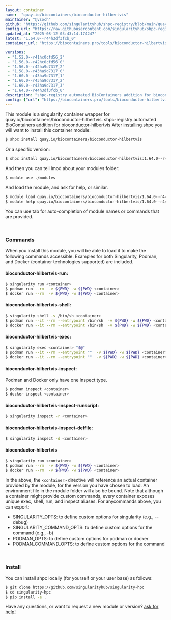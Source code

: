 ```yaml
---
layout: container
name:  "quay.io/biocontainers/bioconductor-hilbertvis"
maintainer: "@vsoch"
github: "https://github.com/singularityhub/shpc-registry/blob/main/quay.io/biocontainers/bioconductor-hilbertvis/container.yaml"
config_url: "https://raw.githubusercontent.com/singularityhub/shpc-registry/main/quay.io/biocontainers/bioconductor-hilbertvis/container.yaml"
updated_at: "2025-08-12 03:43:14.174247"
latest: "1.64.0--r44h3df3fcb_0"
container_url: "https://biocontainers.pro/tools/bioconductor-hilbertvis"

versions:
 - "1.52.0--r41hc0cfd56_2"
 - "1.56.0--r42hc0cfd56_0"
 - "1.56.0--r42ha9d7317_2"
 - "1.58.0--r43ha9d7317_0"
 - "1.60.0--r43ha9d7317_1"
 - "1.60.0--r43ha9d7317_2"
 - "1.60.0--r43ha9d7317_3"
 - "1.64.0--r44h3df3fcb_0"
description: "shpc-registry automated BioContainers addition for bioconductor-hilbertvis"
config: {"url": "https://biocontainers.pro/tools/bioconductor-hilbertvis", "maintainer": "@vsoch", "description": "shpc-registry automated BioContainers addition for bioconductor-hilbertvis", "latest": {"1.64.0--r44h3df3fcb_0": "sha256:c6edb089985a478d077b9ff3b092e3bcc1d7f4634cdea998876ef4ebb50fb85c"}, "tags": {"1.52.0--r41hc0cfd56_2": "sha256:19a62d20181ee7ac020ca946c2dacf60b179034ac48f95b5fe08c24f9d9942c8", "1.56.0--r42hc0cfd56_0": "sha256:5deea6811e2f1b16c907fd859a7ca6d06c7d8625c212ef25610babe1b4141ed7", "1.56.0--r42ha9d7317_2": "sha256:4e3ae7dea88c618a760468cfd8ff8d05d3b8175d35b14921aead54020e5aea0e", "1.58.0--r43ha9d7317_0": "sha256:dcc6ce407f7225bba54b1733707f5524c986137134f73989d03cc8d9c2c35401", "1.60.0--r43ha9d7317_1": "sha256:f50a91ceee00220c20f727924086ac8f4704e788f9ed70506b8387aa2422c0dc", "1.60.0--r43ha9d7317_2": "sha256:3a49279eb8e8626623bafce71f9b56f7e10ee39bf0db2e76dbc7556dd2bb3fd8", "1.60.0--r43ha9d7317_3": "sha256:4fc39d7e5864d4ce009b0e562fa81fbaca61412800b07e96ac33fc8b52910277", "1.64.0--r44h3df3fcb_0": "sha256:c6edb089985a478d077b9ff3b092e3bcc1d7f4634cdea998876ef4ebb50fb85c"}, "docker": "quay.io/biocontainers/bioconductor-hilbertvis"}
---
```


This module is a singularity container wrapper for quay.io/biocontainers/bioconductor-hilbertvis.
shpc-registry automated BioContainers addition for bioconductor-hilbertvis
After [installing shpc](#install) you will want to install this container module:


```bash
$ shpc install quay.io/biocontainers/bioconductor-hilbertvis
```

Or a specific version:

```bash
$ shpc install quay.io/biocontainers/bioconductor-hilbertvis:1.64.0--r44h3df3fcb_0
```

And then you can tell lmod about your modules folder:

```bash
$ module use ./modules
```

And load the module, and ask for help, or similar.

```bash
$ module load quay.io/biocontainers/bioconductor-hilbertvis/1.64.0--r44h3df3fcb_0
$ module help quay.io/biocontainers/bioconductor-hilbertvis/1.64.0--r44h3df3fcb_0
```

You can use tab for auto-completion of module names or commands that are provided.

<br>

### Commands

When you install this module, you will be able to load it to make the following commands accessible.
Examples for both Singularity, Podman, and Docker (container technologies supported) are included.

#### bioconductor-hilbertvis-run:

```bash
$ singularity run <container>
$ podman run --rm  -v ${PWD} -w ${PWD} <container>
$ docker run --rm  -v ${PWD} -w ${PWD} <container>
```

#### bioconductor-hilbertvis-shell:

```bash
$ singularity shell -s /bin/sh <container>
$ podman run --it --rm --entrypoint /bin/sh  -v ${PWD} -w ${PWD} <container>
$ docker run --it --rm --entrypoint /bin/sh  -v ${PWD} -w ${PWD} <container>
```

#### bioconductor-hilbertvis-exec:

```bash
$ singularity exec <container> "$@"
$ podman run --it --rm --entrypoint ""  -v ${PWD} -w ${PWD} <container> "$@"
$ docker run --it --rm --entrypoint ""  -v ${PWD} -w ${PWD} <container> "$@"
```

#### bioconductor-hilbertvis-inspect:

Podman and Docker only have one inspect type.

```bash
$ podman inspect <container>
$ docker inspect <container>
```

#### bioconductor-hilbertvis-inspect-runscript:

```bash
$ singularity inspect -r <container>
```

#### bioconductor-hilbertvis-inspect-deffile:

```bash
$ singularity inspect -d <container>
```



#### bioconductor-hilbertvis

```bash
$ singularity run <container>
$ podman run --rm  -v ${PWD} -w ${PWD} <container>
$ docker run --rm  -v ${PWD} -w ${PWD} <container>
```


In the above, the `<container>` directive will reference an actual container provided
by the module, for the version you have chosen to load. An environment file in the
module folder will also be bound. Note that although a container
might provide custom commands, every container exposes unique exec, shell, run, and
inspect aliases. For anycommands above, you can export:

 - SINGULARITY_OPTS: to define custom options for singularity (e.g., --debug)
 - SINGULARITY_COMMAND_OPTS: to define custom options for the command (e.g., -b)
 - PODMAN_OPTS: to define custom options for podman or docker
 - PODMAN_COMMAND_OPTS: to define custom options for the command

<br>

### Install

You can install shpc locally (for yourself or your user base) as follows:

```bash
$ git clone https://github.com/singularityhub/singularity-hpc
$ cd singularity-hpc
$ pip install -e .
```

Have any questions, or want to request a new module or version? [ask for help!](https://github.com/singularityhub/singularity-hpc/issues)